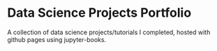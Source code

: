 # Data Science Projects Portfolio

A collection of data science projects/tutorials I completed, hosted with github pages using jupyter-books. 

